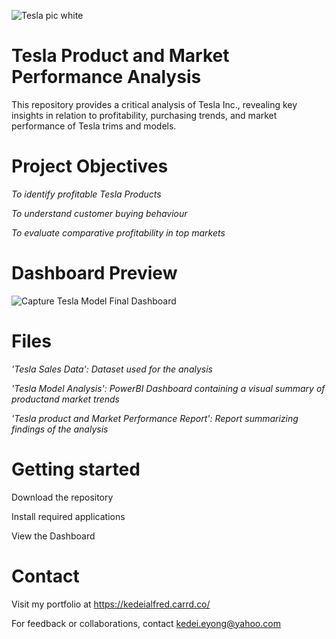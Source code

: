 ![Tesla pic white](https://github.com/user-attachments/assets/968bdb92-547b-4dbb-9c45-d5d799314599)

# Tesla Product and Market Performance Analysis

This repository provides a critical analysis of Tesla Inc., revealing key insights in relation to profitability, purchasing trends, and market performance of Tesla trims and models.

# Project Objectives

*To identify profitable Tesla Products* 

*To understand customer buying behaviour*

*To evaluate comparative profitability in top markets*


# Dashboard Preview

![Capture Tesla Model Final Dashboard](https://github.com/user-attachments/assets/d079c537-9d9c-480f-a8c5-e6dabf504881)


# Files

*'Tesla Sales Data': Dataset used for the analysis*

*'Tesla Model Analysis': PowerBI Dashboard containing a visual summary of productand market trends*

*'Tesla product and Market Performance Report': Report summarizing findings of the analysis*


# Getting started

Download the repository

Install required applications

View the Dashboard

# Contact

Visit my portfolio at https://kedeialfred.carrd.co/ 

For feedback or collaborations, contact kedei.eyong@yahoo.com




